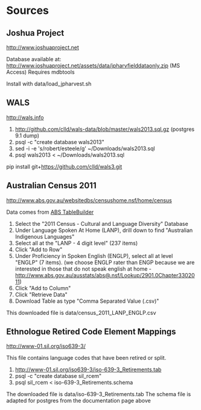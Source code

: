 # Sources

## Joshua Project
http://www.joshuaproject.net

Database available at:
http://www.joshuaproject.net/assets/data/jpharvfielddataonly.zip (MS Access)
Requires mdbtools

Install with data/load_jpharvest.sh


## WALS
http://wals.info

1. http://github.com/clld/wals-data/blob/master/wals2013.sql.gz (postgres 9.1 dump)
2. psql -c "create database wals2013"
3. sed -i -e 's/robert/esteele/g' ~/Downloads/wals2013.sql
4. psql wals2013 < ~/Downloads/wals2013.sql

pip install git+https://github.com/clld/wals3.git

## Australian Census 2011
http://www.abs.gov.au/websitedbs/censushome.nsf/home/census

Data comes from [ABS TableBuilder](http://www.abs.gov.au/websitedbs/censushome.nsf/home/tablebuilder?opendocument&navpos=240)

1. Select the "2011 Census - Cultural and Language Diversity" Database
2. Under Language Spoken At Home (LANP), drill down to find "Australian Indigenous Languages"
3. Select all at the "LANP - 4 digit level" (237 items)
4. Click "Add to Row"
5. Under Proficiency in Spoken English (ENGLP), select all at level "ENGLP" (7 items). (we choose ENGLP rater than ENGP because we are interested in those that do not speak english at home - http://www.abs.gov.au/ausstats/abs@.nsf/Lookup/2901.0Chapter3302011)
6. Click "Add to Column"
5. Click "Retrieve Data"
6. Download Table as type "Comma Separated Value (.csv)"

This downloaded file is data/census_2011_LANP_ENGLP.csv

## Ethnologue Retired Code Element Mappings
http://www-01.sil.org/iso639-3/

This file contains language codes that have been retired or split.
1. http://www-01.sil.org/iso639-3/iso-639-3_Retirements.tab
2. psql -c "create database sil_rcem"
3. psql sil_rcem < iso-639-3_Retirements.schema

The downloaded file is data/iso-639-3_Retirements.tab
The schema file is adapted for postgres from the documentation page above